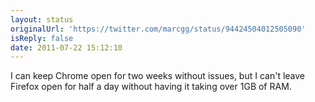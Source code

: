 ```yaml
---
layout: status
originalUrl: 'https://twitter.com/marcgg/status/94424504012505090'
isReply: false
date: 2011-07-22 15:12:10
---
```


I can keep Chrome open for two weeks without issues, but I can't leave Firefox open for half a day without having it taking over 1GB of RAM.
